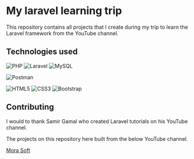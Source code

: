 
# My laravel learning trip

This repository contains all projects that I create during my trip to learn the Laravel framework from the YouTube channel.


## Technologies used
![PHP](https://img.shields.io/badge/php-%23777BB4.svg?style=plastic&logo=php&logoColor=white)
![Laravel](https://img.shields.io/badge/laravel-%23FF2D20.svg?style=plastic&logo=laravel&logoColor=white)
![MySQL](https://img.shields.io/badge/mysql-%2300f.svg?style=plastic&logo=mysql&logoColor=white)

![Postman](https://img.shields.io/badge/Postman-FF6C37?style=plastic&logo=postman&logoColor=white)


![HTML5](https://img.shields.io/badge/html5-%23E34F26.svg?style=plastic&logo=html5&logoColor=white)
![CSS3](https://img.shields.io/badge/css3-%231572B6.svg?style=plastic&logo=css3&logoColor=white)
![Bootstrap](https://img.shields.io/badge/bootstrap-%23563D7C.svg?style=plastic&logo=bootstrap&logoColor=white)
## Contributing

I would to thank Samir Gamal who created Laravel tutorials on his YouTube channel. 

The projects on this repository here built from the below YouTube channel.

[Mora Soft](https://www.youtube.com/@MoraSoft)